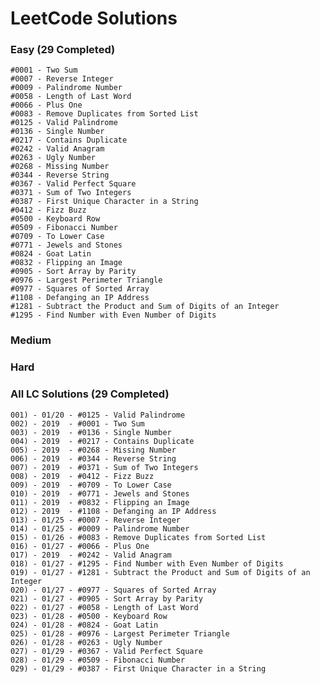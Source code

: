 # LeetCode Solutions

### Easy (29 Completed)

    #0001 - Two Sum
    #0007 - Reverse Integer
    #0009 - Palindrome Number
    #0058 - Length of Last Word
    #0066 - Plus One
    #0083 - Remove Duplicates from Sorted List
    #0125 - Valid Palindrome
    #0136 - Single Number
    #0217 - Contains Duplicate
    #0242 - Valid Anagram
    #0263 - Ugly Number
    #0268 - Missing Number
    #0344 - Reverse String
    #0367 - Valid Perfect Square
    #0371 - Sum of Two Integers
    #0387 - First Unique Character in a String
    #0412 - Fizz Buzz
    #0500 - Keyboard Row
    #0509 - Fibonacci Number
    #0709 - To Lower Case
    #0771 - Jewels and Stones
    #0824 - Goat Latin
    #0832 - Flipping an Image
    #0905 - Sort Array by Parity
    #0976 - Largest Perimeter Triangle
    #0977 - Squares of Sorted Array
    #1108 - Defanging an IP Address
    #1281 - Subtract the Product and Sum of Digits of an Integer
    #1295 - Find Number with Even Number of Digits

### Medium


### Hard


### All LC Solutions (29 Completed) 

    001) - 01/20 - #0125 - Valid Palindrome
    002) - 2019  - #0001 - Two Sum
    003) - 2019  - #0136 - Single Number
    004) - 2019  - #0217 - Contains Duplicate
    005) - 2019  - #0268 - Missing Number
    006) - 2019  - #0344 - Reverse String
    007) - 2019  - #0371 - Sum of Two Integers
    008) - 2019  - #0412 - Fizz Buzz
    009) - 2019  - #0709 - To Lower Case
    010) - 2019  - #0771 - Jewels and Stones
    011) - 2019  - #0832 - Flipping an Image
    012) - 2019  - #1108 - Defanging an IP Address
    013) - 01/25 - #0007 - Reverse Integer
    014) - 01/25 - #0009 - Palindrome Number
    015) - 01/26 - #0083 - Remove Duplicates from Sorted List
    016) - 01/27 - #0066 - Plus One
    017) - 2019  - #0242 - Valid Anagram
    018) - 01/27 - #1295 - Find Number with Even Number of Digits
    019) - 01/27 - #1281 - Subtract the Product and Sum of Digits of an Integer
    020) - 01/27 - #0977 - Squares of Sorted Array
    021) - 01/27 - #0905 - Sort Array by Parity
    022) - 01/27 - #0058 - Length of Last Word
    023) - 01/28 - #0500 - Keyboard Row
    024) - 01/28 - #0824 - Goat Latin
    025) - 01/28 - #0976 - Largest Perimeter Triangle
    026) - 01/28 - #0263 - Ugly Number
    027) - 01/29 - #0367 - Valid Perfect Square
    028) - 01/29 - #0509 - Fibonacci Number
    029) - 01/29 - #0387 - First Unique Character in a String